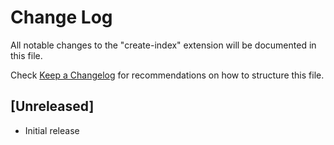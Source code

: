# Change Log
All notable changes to the "create-index" extension will be documented in this file.

Check [Keep a Changelog](http://keepachangelog.com/) for recommendations on how to structure this file.

## [Unreleased]
- Initial release